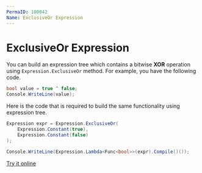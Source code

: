 ```yaml
---
PermaID: 100042
Name: ExclusiveOr Expression
---
```


# ExclusiveOr Expression

You can build an expression tree which contains a bitwise **XOR** operation using `Expression.ExclusiveOr` method. For example, you have the following code.

```csharp
bool value = true ^ false;
Console.WriteLine(value);
```

Here is the code that is required to build the same functionality using expression tree. 

```csharp
Expression expr = Expression.ExclusiveOr(
    Expression.Constant(true),
    Expression.Constant(false)
);

Console.WriteLine(Expression.Lambda<Func<bool>>(expr).Compile()());
```

[Try it online](https://dotnetfiddle.net/GKSkuj)